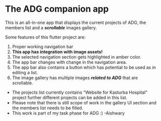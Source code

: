 # The ADG companion app

This is an all-in-one app that displays the current projects of ADG, the members list and a *__scrollable__* images gallery.

Some features of this flutter project are:
1. Proper working navigation bar
2. __This app has integration with image assets!__
3. The selected navigation section gets highlighted in amber color.
4. The app bar changes with change in the navigation area.
5. The app bar also contains a button which has potential to be used as in editing a list.
6. The image gallery has multiple images *__related to ADG__* that are scrollable.

* The projects list currently contains "Website for Kasturba Hospital" project further different projects can be added in this list.
* Please note that there is still scope of work in the gallery UI section and the members list needs to be filled.
* This work is part of my task phase for ADG :)
-Aishwary
